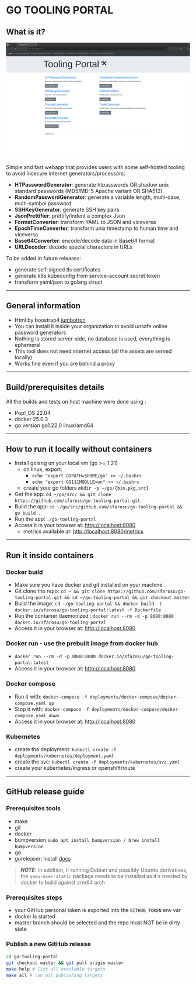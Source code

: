 # GO TOOLING PORTAL

## What is it?

![Dashboard](web/assets/custom/img/preview.gif "Dashboard")

Simple and fast webapp that provides users with some self-hosted tooling to avoid insecure internet generators/processors:

- **HTPasswordGenerator**: generate htpasswords OR shadow unix standard passwords (MD5/MD-5 Apache variant OR SHA512)
- **RandomPasswordGenerator**: generate a variable length, multi-case, multi-symbol password
- **SSHKeyGenerator**: generate SSH key pairs
- **JsonPrettifier**: prettify/indent a complex Json
- **FormatConverter**: transform YAML to JSON and viceversa
- **EpochTimeConverter**: transform unix timestamp to human time and viceversa
- **Base64Converter**: encode/decode data in Base64 format
- **URLDecoder**: decode special characters in URLs

To be added in future releases:

- generate self-signed tls certificates
- generate k8s kubeconfig from service-account secret token
- transform yaml/json to golang struct

___

## General information

- Html by boostrap4 [jumbotron](https://getbootstrap.com/docs/4.0/examples/jumbotron)
- You can install it inside your organization to avoid unsafe online password generators
- Nothing is stored server-side, no database is used, everything is ephemeral
- This tool does not need internet access (all the assets are served locally)
- Works fine even if you are behind a proxy

___

## Build/prerequisites details

All the builds and tests on host machine were done using :

- Pop!_OS 22.04
- docker 25.0.3
- go version go1.22.0 linux/amd64

___

## How to run it locally without containers

- Install golang on your local vm (go >= 1.21)
  - on linux, export:
    - `echo "export GOPATH=$HOME/go" >> ~/.bashrc`
    - `echo "export GO111MODULE=on" >> ~/.bashrc`
  - create your go folders `mkdir -p ~/go/{bin,pkg,src}`
- Get the app: `cd ~/go/src/ && git clone https://github.com/sfarosu/go-tooling-portal.git`
- Build the app: `cd ~/go/src/github.com/sfarosu/go-tooling-portal && go build .`
- Run the app: `./go-tooling-portal`
- Access it in your browser at: [http://localhost:8080](http://localhost:8080)
  - metrics available at: [http://localhost:8080/metrics](http://localhost:8080/metrics)

___

## Run it inside containers

### Docker build

- Make sure you have docker and git installed on your machine
- Git clone the repo: `cd ~ && git clone https://github.com/sfarosu/go-tooling-portal.git && cd ~/go-tooling-portal && git checkout master`
- Build the image: `cd ~/go-tooling-portal && docker build -t docker.io/sfarosu/go-tooling-portal:latest -f Dockerfile .`
- Run the container daemonized : `docker run --rm -d -p 8080:8080 docker.io/sfarosu/go-tooling-portal`
- Access it in your browser at: [http://localhost:8080](http://localhost:8080)

### Docker run - use the prebuilt image from docker hub

- `docker run --rm -d -p 8080:8080 docker.io/sfarosu/go-tooling-portal:latest`
- Access it in your browser at: [http://localhost:8080](http://localhost:8080)

### Docker compose

- Run it with: `docker-compose -f deployments/docker-compose/docker-compose.yaml up`
- Stop it with: `docker-compose -f deployments/docker-compose/docker-compose.yaml down`
- Access it in your browser at: [http://localhost:8080](http://localhost:8080)

### Kubernetes

- create the deployment: `kubectl create -f deployments/kubernetes/deployment.yaml`
- create the svc: `kubectl create -f deployments/kubernetes/svc.yaml`
- create your kubernetes/ingress or openshift/route

___

## GitHub release guide

### Prerequisites tools

- make
- git
- docker
- bumpversion `sudo apt install bumpversion / brew install bumpversion`
- go
- goreleaser; install [docs](https://goreleaser.com/install/)

> **_NOTE:_** in addition, if running Debian and possibly Ubuntu derivatives, the `qemu-user-static` package needs to be installed as it's needed by docker to build against arm64 arch

### Prerequisites steps

- your GitHub personal token is exported into the `GITHUB_TOKEN` env var
- docker is started
- master branch should be selected and the repo must NOT be in dirty state

### Publish a new GitHub release

```bash
cd go-tooling-portal
git checkout master && git pull origin master
make help # list all available targets
make all # run all publishing targets
```
